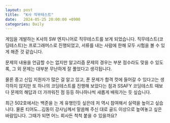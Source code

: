 ```yaml
---
layout: post
title:  "K사 직무테스트"
date:   2024-05-25 20:00:00 +0900
categories: Daily
---
```

게임을 개발하는 K사의 SW 엔지니어로 직무테스트를 보게 되었습니다.
직무테스트(코딩테스트)는 프로그래머스로 진행되었고,
서류를 내는 사람에 한해 모두 시험을 볼 수 있게 해준 것 같습니다.

문제의 내용을 언급할 수는 없지만
알고리즘 문제의 경우는 부분 점수라도 맞을 수 있도록,
그 외 문제는 대부분 무난하게 잘 풀었다고 생각됩니다.

물론 중고 신입 지원자가 많은 걸 알고 있고,
푼 문제가 합격 컷에 들어갈 수 있다고는 생각하지 않지만
또 하나의 코딩테스트를 진행해 보았다는 점과
SSAFY 코딩테스트 때보다 문제의 해답과 더 가까워진 점 등등
하나하나씩 새롭게 배워가는 듯 싶습니다.

최근 502호에서는 백준을 는 게 유행인듯 싶은데
저 역시 참여해서 실력을 높이고 싶습니다.
물론 티어도...김동이 강사님께서 말씀해 주신 대로
골드 이상으로 높여놓고 싶은 바람입니다.
그때가 되면 어느 회사든 척척 붙을 수 있을까요?